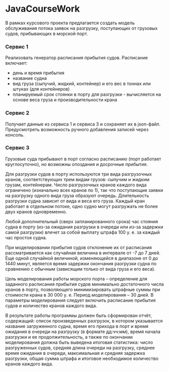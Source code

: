 # JavaCourseWork

В рамках курсового проекта предлагается создать модель обслуживания потока
заявок на разгрузку, поступающих от грузовых судов, прибывающих в морской порт.

### Сервис 1

Реализовать генератор расписания прибытия судов. Расписание включает:
  * день и время прибытия 
  * название судна 
  * вид груза (сыпучий, жидкий, контейнер) и его вес в тоннах или штуках
  (для контейнеров)
  * планируемый срок стоянки в порту для разгрузки - вычисляется на основе веса груза и производительности крана


### Сервис 2

Получает данные из сервиса 1 и сервиса 3 и сохраняет их в json-файл.
Предусмотреть возможность ручного добавления записей через консоль.


### Сервис 3 

Грузовые суда прибывают в порт согласно расписанию (порт работает
круглосуточно), но возможны опоздания и досрочные прибытия.

Для разгрузки судов в порту используются три вида разгрузочных кранов,
соответствующих трем видам грузов: сыпучим и жидким грузам, контейнерам. Число
разгрузочных кранов каждого вида ограничено (изначально всех кранов по 1), так что
поступающие заявки на разгрузку одного вида груза образуют очередь. Длительность
разгрузки судна зависит от вида и веса его груза. Каждый кран работает в отдельном
потоке, одно судно могут разгружать не более двух кранов одновременно.

Любой дополнительный (сверх запланированного срока) час стояния судна в
порту (из-за ожидания разгрузки в очереди или из-за задержки самой разгрузки) влечет
за собой выплату штрафа 100 у. е. за каждый час простоя судна.

При моделировании прибытия судов отклонение их от расписания
рассматривается как случайная величина в интервале от -7 до 7 дней. Еще одной
случайной величиной, изменяющейся в диапазоне от 0 до 1440 минут, является время
задержки окончания разгрузки судна по сравнению с обычным (зависящим только от
вида груза и его веса).

Цель моделирования работы морского порта – определение для заданного
расписания прибытия судов минимально достаточного числа кранов в порту,
позволяющего минимизировать штрафные суммы при стоимости крана в 30 000 у. е.
Период моделирования – 30 дней. В параметры моделирования следует включить
расписание прибытия судов и количество кранов каждого вида.

В результате работы программы должен быть сформирован отчёт, содержащий:
список произведенных разгрузок, в котором указывается название загруженного судна,
время его прихода в порт и время ожидания в очереди на разгрузку (в формате
дд:чч:мм), время начала разгрузки и ее продолжительность, а также по окончании
моделирования должна быть выведена итоговая статистика: число разгруженных
судов, средняя длина очереди на разгрузку, среднее время ожидания в очереди,
максимальная и средняя задержка разгрузки, общая сумма штрафа и итоговое
необходимое количество кранов каждого вида.
